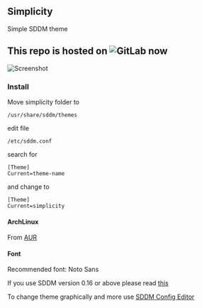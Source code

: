 ## Simplicity
Simple SDDM theme

## This repo is hosted on ![GitLab](https://gitlab.com/isseigx/simplicity-sddm-theme) now

![Screenshot](https://i.imgur.com/o1QDc26.png)


### Install
Move simplicity folder to 

    /usr/share/sddm/themes

edit file

    /etc/sddm.conf

search for

    [Theme]
    Current=theme-name

and change to 

    [Theme]
    Current=simplicity

#### ArchLinux
From [AUR](https://aur.archlinux.org/packages/simplicity-sddm-theme-git/)

#### Font
Recommended font: Noto Sans

If you use SDDM version 0.16 or above please read [this](https://github.com/sddm/sddm/wiki/0.16.0-Release-Announcement#configuration)

To change theme graphically and more use [SDDM Config Editor](https://github.com/hagabaka/sddm-config-editor)
